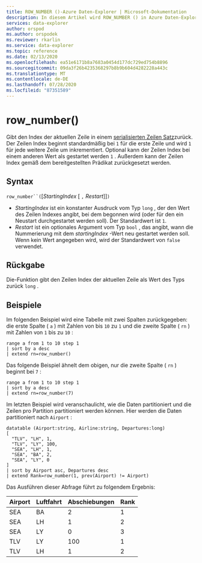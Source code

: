 ```yaml
---
title: ROW_NUMBER ()-Azure Daten-Explorer | Microsoft-Dokumentation
description: In diesem Artikel wird ROW_NUMBER () in Azure Daten-Explorer beschrieben.
services: data-explorer
author: orspod
ms.author: orspodek
ms.reviewer: rkarlin
ms.service: data-explorer
ms.topic: reference
ms.date: 02/13/2020
ms.openlocfilehash: ea51e6171b8a7683a0454d177dc729ed754b8896
ms.sourcegitcommit: 09da3f26b4235368297b8b9b604d4282228a443c
ms.translationtype: MT
ms.contentlocale: de-DE
ms.lasthandoff: 07/28/2020
ms.locfileid: "87351589"
---
```

# <a name="row_number"></a>row_number()

Gibt den Index der aktuellen Zeile in einem [serialisierten Zeilen Satz](./windowsfunctions.md#serialized-row-set)zurück.
Der Zeilen Index beginnt standardmäßig bei `1` für die erste Zeile und wird `1` für jede weitere Zeile um inkrementiert.
Optional kann der Zeilen Index bei einem anderen Wert als gestartet werden `1` .
Außerdem kann der Zeilen Index gemäß dem bereitgestellten Prädikat zurückgesetzt werden.

## <a name="syntax"></a>Syntax

`row_number``(`[*StartingIndex* [ `,` *Restart*]]`)`

* *StartingIndex* ist ein konstanter Ausdruck vom Typ `long` , der den Wert des Zeilen Indexes angibt, bei dem begonnen wird (oder für den ein Neustart durchgestartet werden soll). Der Standardwert ist `1`.
* *Restart* ist ein optionales Argument vom Typ `bool` , das angibt, wann die Nummerierung mit dem *startingIndex* -Wert neu gestartet werden soll. Wenn kein Wert angegeben wird, wird der Standardwert von `false` verwendet.

## <a name="returns"></a>Rückgabe

Die-Funktion gibt den Zeilen Index der aktuellen Zeile als Wert des Typs zurück `long` .

## <a name="examples"></a>Beispiele

Im folgenden Beispiel wird eine Tabelle mit zwei Spalten zurückgegeben: die erste Spalte ( `a` ) mit Zahlen von bis `10` zu `1` und die zweite Spalte ( `rn` ) mit Zahlen von `1` bis zu `10` :

```kusto
range a from 1 to 10 step 1
| sort by a desc
| extend rn=row_number()
```

Das folgende Beispiel ähnelt dem obigen, nur die zweite Spalte ( `rn` ) beginnt bei `7` :

```kusto
range a from 1 to 10 step 1
| sort by a desc
| extend rn=row_number(7)
```

Im letzten Beispiel wird veranschaulicht, wie die Daten partitioniert und die Zeilen pro Partition partitioniert werden können. Hier werden die Daten partitioniert nach `Airport` :

```kusto
datatable (Airport:string, Airline:string, Departures:long)
[
  "TLV", "LH", 1,
  "TLV", "LY", 100,
  "SEA", "LH", 1,
  "SEA", "BA", 2,
  "SEA", "LY", 0
]
| sort by Airport asc, Departures desc
| extend Rank=row_number(1, prev(Airport) != Airport)
```

Das Ausführen dieser Abfrage führt zu folgendem Ergebnis:

Airport  | Luftfahrt  | Abschiebungen  | Rank
---------|----------|-------------|------
SEA      | BA       | 2           | 1
SEA      | LH       | 1           | 2
SEA      | LY       | 0           | 3
TLV      | LY       | 100         | 1
TLV      | LH       | 1           | 2